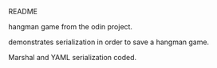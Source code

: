 README

hangman game from the odin project.

demonstrates serialization in order to save a hangman game.

Marshal and YAML serialization coded.